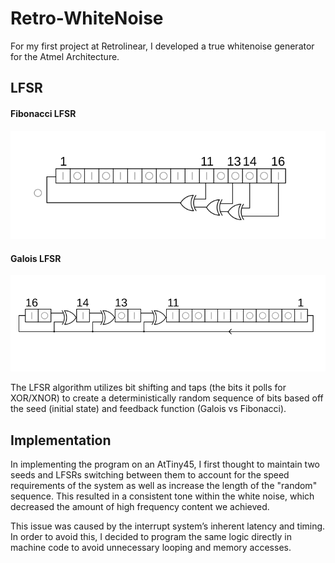 # Retro-WhiteNoise

For my first project at Retrolinear, I developed a true whitenoise generator for the Atmel Architecture.


## LFSR
#### Fibonacci LFSR
![LFSR](LFSR-F16.svg)
#### Galois LFSR
![LFSR](LFSR-G16.svg)

The LFSR algorithm utilizes bit shifting and taps (the bits it polls for XOR/XNOR) to create a deterministically random sequence of bits based off the seed (initial state) and feedback function (Galois vs Fibonacci).


## Implementation
In implementing the program on an AtTiny45, I first thought to maintain two seeds and LFSRs switching between them to account for the speed requirements of the system as well as increase the length of the "random" sequence. This resulted in a consistent tone within the white noise, which decreased the amount of high frequency content we achieved. 

This issue was caused by the interrupt system’s inherent latency and timing. In order to avoid this, I decided to program the same logic directly in machine code to avoid unnecessary looping and memory accesses.



























